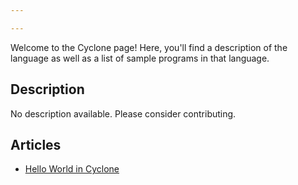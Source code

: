 ```yaml
---

---
```


Welcome to the Cyclone page! Here, you'll find a description of the language as well as a list of sample programs in that language.

## Description

No description available. Please consider contributing.

## Articles

- [Hello World in Cyclone](https://sampleprograms.io/projects/hello-world/cyclone)